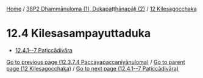 
[Home](/) / [38P2 Dhammānuloma (1), Dukapaṭṭhānapāḷi (2)](...md) / [12 Kilesagocchaka](../38P2/12.md)

# 12.4 Kilesasampayuttaduka

* [12.4.1--7 Paṭiccādivāra](12.4/12.4.1--7.md)

[Go to previous page (12.3.7.4 Paccayapaccanīyānuloma)](12.3/12.3.7/12.3.7.4.md) / [Go to parent page (12 Kilesagocchaka)](../38P2/12.md) / [Go to next page (12.4.1--7 Paṭiccādivāra)](12.4/12.4.1--7.md)


